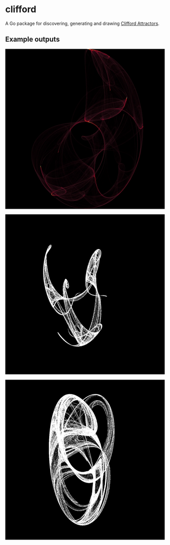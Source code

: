 # clifford

A Go package for discovering, generating and drawing [Clifford Attractors](http://paulbourke.net/fractals/clifford/).

## Example outputs

![Example program output](./output/03.jpg)

![Example program output](./output/02.jpg)

![Example program output](./output/01.jpg)

